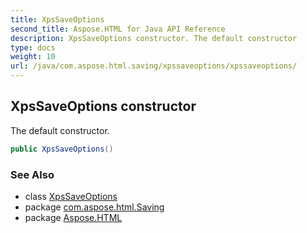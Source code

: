 ```yaml
---
title: XpsSaveOptions
second_title: Aspose.HTML for Java API Reference
description: XpsSaveOptions constructor. The default constructor
type: docs
weight: 10
url: /java/com.aspose.html.saving/xpssaveoptions/xpssaveoptions/
---
```

## XpsSaveOptions constructor

The default constructor.

```java
public XpsSaveOptions()
```

### See Also

* class [XpsSaveOptions](../)
* package [com.aspose.html.Saving](../../xpssaveoptions/)
* package [Aspose.HTML](../../../)

